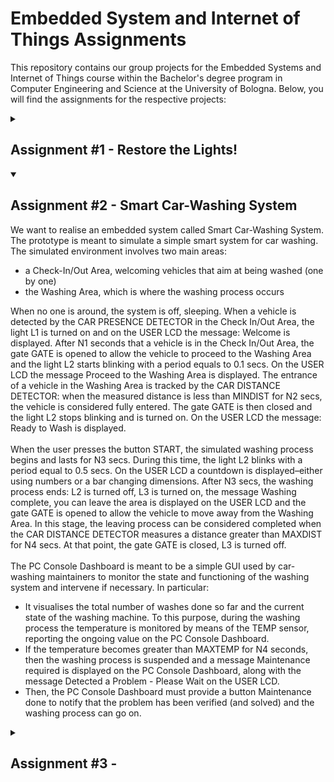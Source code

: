 # Embedded System and Internet of Things Assignments
This repository contains our group projects for the Embedded Systems and Internet of Things course within the Bachelor's degree program in Computer Engineering and Science at the University of Bologna. Below, you will find the assignments for the respective projects:

<details>
  <summary>
    <h2>Assignment #1 - Restore the Lights!</h2>
  </summary>
  We want to realise an embedded system implementing a game called Catch the Led Pattern!.
  The game board is based on 4 green leds L1, L2, L3, L4 and red led LS, four tactile buttons B1, B2, B3, B4 and a potentiometer Pot. In the initial state, all green leds are off but led LS that pulses (fading in and out), waiting for some player to start the game. On the serial line, it must be sent the message “Welcome to the Restore the Light Game. Press Key B1 to Start”. 
  
  If/when the button B1 is pressed the game starts.  If the B1 button is not pressed within 10 seconds, the system must go into deep sleeping. The system can be awoken back  by pressing any button. Once awoken, the system goes in the initial state and the led Ls starts pulsing again.  When the game starts, all leds are switched off and a “Go!” message is sent on the serial line. An initial score is set to zero.
  
  During the game:
  the leds L1…L4 are turned on some random time T1 
  then, the leds are then turned off one by one in some random order, taking T2 time 
  the player has max T3 time for restoring the leds in the inverse order, by pressing the buttons B1…B4 (each button Bi turns on the corresponding led Li)
  If the player restores the lights on time and in the correct (inverse) order, then:
  the score is increased and a message "New point! Score: XXX" (where XXX is the current score) is sent on the serial line
  the game goes on, by reducing the times T2 and T3 of some factor F.  
  If the player does not restore the lights on time in the correct order,  then the red led Ls turned on for 1 second and the game ends: a message "Game Over. Final Score: XXX" (where XXX is the final score) is sent on the serial line for 10 seconds, then the game restarts from the initial state.
  
  Before starting the game, the potentiometer Pot device can be used to set the difficulty L level  which could be a value in the range 1..4 (1 easiest, 4 most difficult). The level must affect the value of the factor F (so that the more difficult the game is, the greater the factor F must be). 
</details>

<details open>
  <summary>
    <h2>Assignment #2 - Smart Car-Washing System</h2>
  </summary>
  We want to realise an embedded system called Smart Car-Washing System.
  The prototype  is meant to simulate a simple smart system for car washing.
  The simulated environment involves two main areas: 
  <ul>
    <li>a Check-In/Out Area, welcoming  vehicles that aim at being washed (one by one)</li>
    <li>the Washing Area, which is where the washing process occurs</li>
  </ul>
  When no one is around, the system is off, sleeping. When a vehicle is detected by the CAR PRESENCE DETECTOR in the Check In/Out Area, the light L1 is turned on and on the USER LCD the message: Welcome is displayed. After N1 seconds that a vehicle is in the Check In/Out Area, the gate GATE is opened to allow the vehicle to proceed to the Washing Area and the light L2 starts blinking with a period equals to 0.1 secs. On the USER LCD the message Proceed to the Washing Area is displayed. The entrance of a vehicle in the Washing Area is tracked by the CAR DISTANCE DETECTOR: when the measured distance is less than MINDIST for N2 secs, the vehicle is considered fully entered. The gate GATE is then closed and the light L2 stops blinking and is turned on.  On the USER LCD the message: Ready to Wash is displayed. <br/><br/>
  When the user presses the button START, the simulated washing process begins and lasts for N3 secs. During this time, the light L2 blinks with a period equal to 0.5 secs. On the USER LCD a countdown is displayed–either using numbers or a bar changing dimensions. After N3 secs, the washing process ends: L2 is turned off, L3 is turned on, the message Washing complete, you can leave the area  is displayed on the USER LCD and the gate GATE is opened to allow the vehicle to move away from the Washing Area.  In this stage, the leaving process can be considered completed when the CAR DISTANCE DETECTOR measures a distance greater than MAXDIST for N4 secs. At that point, the gate GATE is closed, L3 is turned off. <br/><br/>
  The PC Console Dashboard is meant to be a simple GUI used by car-washing maintainers to monitor the state and functioning of the washing system and intervene if necessary. In particular:
  <ul><li>It visualises the total number of washes done so far and  the current state of the washing machine. To this purpose, during the washing process the temperature is monitored by means of the TEMP sensor, reporting  the ongoing value on the PC Console Dashboard.</li>
  <li>If the temperature becomes greater than MAXTEMP for N4 seconds, then the washing process  is suspended and a message Maintenance required is displayed on the PC Console Dashboard, along with the message  Detected a Problem - Please Wait on the USER LCD.</li>
  <li>Then, the PC Console Dashboard must provide a button Maintenance done to notify that the problem has been verified (and solved)  and the washing process can go on.</li>
  </ul>
</details>

<details>
  <summary>
    <h2>Assignment #3 - </h2>
  </summary>
  TBA
</details>
